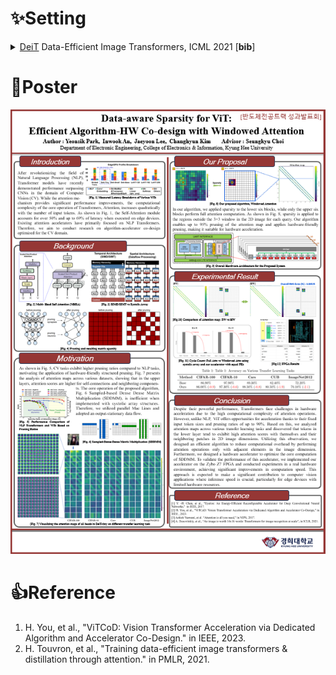 # :sparkles:Setting
<details>
<summary>
  <a href="README_deit.md">DeiT</a> Data-Efficient Image Transformers, ICML 2021 [<b>bib</b>]
</summary>

```
@InProceedings{pmlr-v139-touvron21a,
  title =     {Training data-efficient image transformers &amp; distillation through attention},
  author =    {Touvron, Hugo and Cord, Matthieu and Douze, Matthijs and Massa, Francisco and Sablayrolles, Alexandre and Jegou, Herve},
  booktitle = {International Conference on Machine Learning},
  pages =     {10347--10357},
  year =      {2021},
  volume =    {139},
  month =     {July}
}
```
</details>




# :rocket:Poster
![image](https://github.com/yeonsik0710/custom_vit/blob/main/img/poster.png)




# :thumbsup:Reference
1. H. You, et al., "ViTCoD: Vision Transformer Acceleration via Dedicated Algorithm and Accelerator Co-Design." in IEEE, 2023.
2. H. Touvron, et al., "Training data-efficient image transformers & distillation through attention." in PMLR, 2021. 
